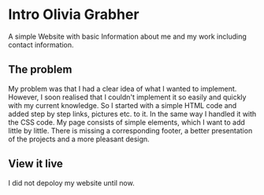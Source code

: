 # Intro Olivia Grabher

A simple Website with basic Information about me and my work including contact information. 

## The problem

My problem was that I had a clear idea of what I wanted to implement. However, I soon realised that I couldn't implement it so easily and quickly with my current knowledge. So I started with a simple HTML code and added step by step links, pictures etc. to it. In the same way I handled it with the CSS code. My page consists of simple elements, which I want to add little by little. There is missing a corresponding footer, a better presentation of the projects and a more pleasant design.

## View it live

I did not depoloy my website until now. 
